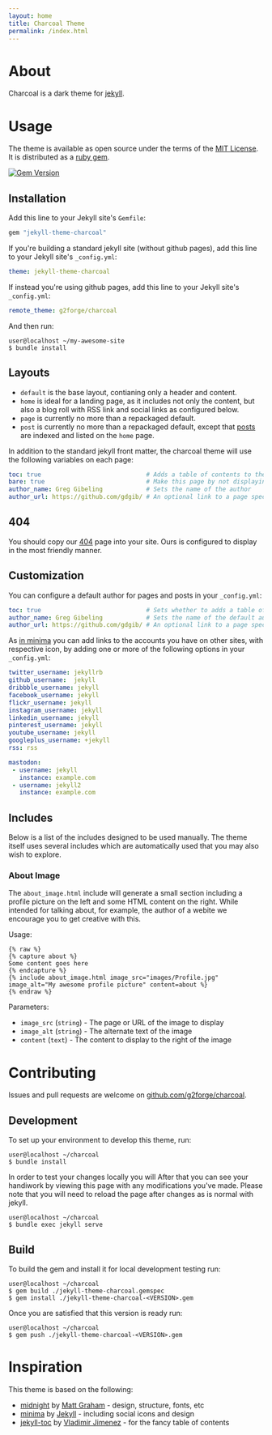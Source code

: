 ```yaml
---
layout: home
title: Charcoal Theme
permalink: /index.html
---
```

# About

Charcoal is a dark theme for [jekyll](https://jekyllrb.com/).

# Usage

The theme is available as open source under the terms of the [MIT License](LICENSE.txt).
It is distributed as a [ruby gem](https://rubygems.org/gems/jekyll-theme-charcoal).

[![Gem Version](https://badge.fury.io/rb/jekyll-theme-charcoal.svg)](https://badge.fury.io/rb/jekyll-theme-charcoal)

## Installation

Add this line to your Jekyll site's `Gemfile`:

```ruby
gem "jekyll-theme-charcoal"
```

If you're building a standard jekyll site (without github pages), add this line to your Jekyll site's `_config.yml`:

```yaml
theme: jekyll-theme-charcoal
```

If instead you're using github pages, add this line to your Jekyll site's `_config.yml`:

```yaml
remote_theme: g2forge/charcoal
```

And then run:

```
user@localhost ~/my-awesome-site
$ bundle install
```

## Layouts

* `default` is the base layout, contianing only a header and content.
* `home` is ideal for a landing page, as it includes not only the content, but also a blog roll with RSS link and social links as configured below.
* `page` is currently no more than a repackaged default.
* `post` is currently no more than a repackaged default, except that [posts](https://jekyllrb.com/docs/posts/) are indexed and listed on the `home` page. 

In addition to the standard jekyll front matter, the charcoal theme will use the following variables on each page:

```yaml
toc: true                             # Adds a table of contents to the left sidebar of the page
bare: true                            # Make this page by not displaying author information, and ensuring there's no table of contents
author_name: Greg Gibeling            # Sets the name of the author
author_url: https://github.com/gdgib/ # An optional link to a page specific to the author
```

## 404

You should copy our [404](https://github.com/g2forge/charcoal/blob/master/404.html) page into your site.
Ours is configured to display in the most friendly manner.

## Customization

You can configure a default author for pages and posts in your `_config.yml`:

```yaml
toc: true                             # Sets whether to adds a table of contents to the left sidebar of the page by default
author_name: Greg Gibeling            # Sets the name of the default author, which can be overriden on each page
author_url: https://github.com/gdgib/ # An optional link to a page specific to the default author, can be overriden on each page
```

As [in minima](https://github.com/jekyll/minima/blob/master/README.md#social-networks) you can add links to the accounts you have on other sites, with respective icon, by adding one or more of the following options in your `_config.yml`:

```yaml
twitter_username: jekyllrb
github_username:  jekyll
dribbble_username: jekyll
facebook_username: jekyll
flickr_username: jekyll
instagram_username: jekyll
linkedin_username: jekyll
pinterest_username: jekyll
youtube_username: jekyll
googleplus_username: +jekyll
rss: rss

mastodon:
 - username: jekyll
   instance: example.com
 - username: jekyll2
   instance: example.com
```

## Includes

Below is a list of the includes designed to be used manually.
The theme itself uses several includes which are automatically used that you may also wish to explore.

### About Image

The `about_image.html` include will generate a small section including a profile picture on the left and some HTML content on the right.
While intended for talking about, for example, the author of a webite we encourage you to get creative with this. 

Usage:

```liquid
{% raw %}
{% capture about %}
Some content goes here
{% endcapture %}
{% include about_image.html image_src="images/Profile.jpg" image_alt="My awesome profile picture" content=about %}
{% endraw %}
```

Parameters:

* `image_src` (`string`) - The page or URL of the image to display
* `image_alt` (`string`) - The alternate text of the image
* `content`   (`text`) - The content to display to the right of the image

# Contributing

Issues and pull requests are welcome on [github.com/g2forge/charcoal](https://github.com/g2forge/charcoal).

## Development

To set up your environment to develop this theme, run:

```
user@localhost ~/charcoal
$ bundle install
```

In order to test your changes locally you will 
After that you can see your handiwork by viewing this page with any modifications you've made.
Please note that you will need to reload the page after changes as is normal with jekyll.

```
user@localhost ~/charcoal
$ bundle exec jekyll serve
```

## Build

To build the gem and install it for local development testing run:

```
user@localhost ~/charcoal
$ gem build ./jekyll-theme-charcoal.gemspec
$ gem install ./jekyll-theme-charcoal-<VERSION>.gem
```

Once you are satisfied that this version is ready run:

```
user@localhost ~/charcoal
$ gem push ./jekyll-theme-charcoal-<VERSION>.gem
```

# Inspiration

This theme is based on the following:

* [midnight](https://github.com/pages-themes/midnight) by [Matt Graham](https://twitter.com/michigangraham) - design, structure, fonts, etc
* [minima](https://github.com/jekyll/minima) by [Jekyll](https://jekyllrb.com/) - including social icons and design
* [jekyll-toc](https://github.com/allejo/jekyll-toc) by [Vladimir Jimenez](https://github.com/allejo) - for the fancy table of contents
